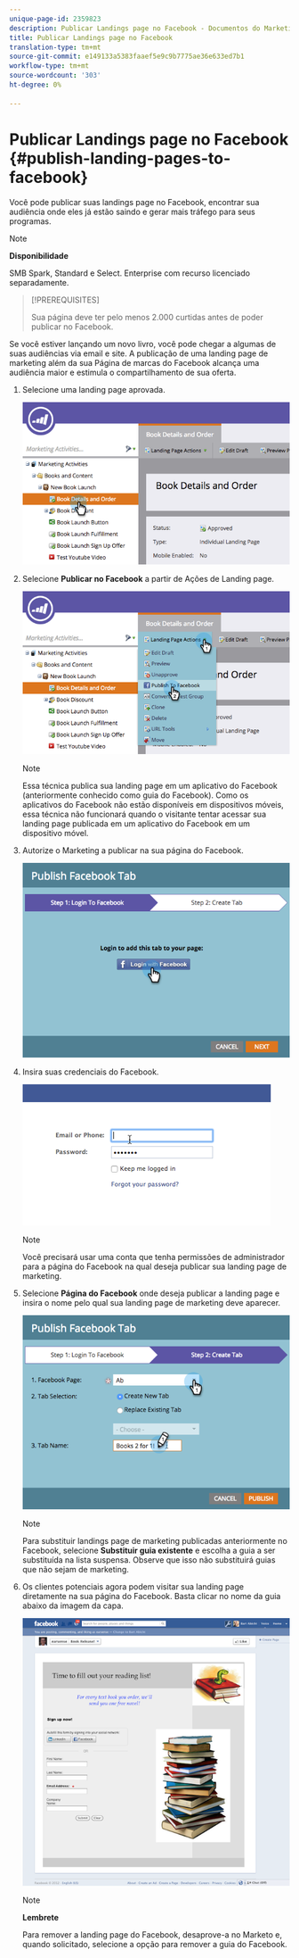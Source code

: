 ```yaml
---
unique-page-id: 2359823
description: Publicar Landings page no Facebook - Documentos do Marketing - Documentação do produto
title: Publicar Landings page no Facebook
translation-type: tm+mt
source-git-commit: e149133a5383faaef5e9c9b7775ae36e633ed7b1
workflow-type: tm+mt
source-wordcount: '303'
ht-degree: 0%

---
```



# Publicar Landings page no Facebook {#publish-landing-pages-to-facebook}

Você pode publicar suas landings page no Facebook, encontrar sua audiência onde eles já estão saindo e gerar mais tráfego para seus programas.

>[!NOTE]
>
>**Disponibilidade**
>
>SMB Spark, Standard e Select. Enterprise com recurso licenciado separadamente.

>[!PREREQUISITES]
>
>Sua página deve ter pelo menos 2.000 curtidas antes de poder publicar no Facebook.

Se você estiver lançando um novo livro, você pode chegar a algumas de suas audiências via email e site. A publicação de uma landing page de marketing além da sua Página de marcas do Facebook alcança uma audiência maior e estimula o compartilhamento de sua oferta.

1. Selecione uma landing page aprovada.

   ![](assets/image2015-4-22-16-3a53-3a46.png)

1. Selecione **Publicar no Facebook** a partir de Ações de Landing page.

   ![](assets/image2015-4-22-16-3a54-3a55.png)

   >[!NOTE]
   >
   >Essa técnica publica sua landing page em um aplicativo do Facebook (anteriormente conhecido como guia do Facebook). Como os aplicativos do Facebook não estão disponíveis em dispositivos móveis, essa técnica não funcionará quando o visitante tentar acessar sua landing page publicada em um aplicativo do Facebook em um dispositivo móvel.

1. Autorize o Marketing a publicar na sua página do Facebook.

   ![](assets/image2015-4-22-18-3a27-3a14.png)

1. Insira suas credenciais do Facebook.

   ![](assets/image2015-4-22-18-3a29-3a57.png)

   >[!NOTE]
   >
   >Você precisará usar uma conta que tenha permissões de administrador para a página do Facebook na qual deseja publicar sua landing page de marketing.

1. Selecione **Página do Facebook** onde deseja publicar a landing page e insira o nome pelo qual sua landing page de marketing deve aparecer.

   ![](assets/image2015-4-22-18-3a31-3a39.png)

   >[!NOTE]
   >
   >Para substituir landings page de marketing publicadas anteriormente no Facebook, selecione **Substituir guia existente** e escolha a guia a ser substituída na lista suspensa. Observe que isso não substituirá guias que não sejam de marketing.

1. Os clientes potenciais agora podem visitar sua landing page diretamente na sua página do Facebook. Basta clicar no nome da guia abaixo da imagem da capa.

   ![](assets/image2015-4-22-18-3a42-3a15.png)

   >[!NOTE]
   >
   >**Lembrete**
   >
   >
   >Para remover a landing page do Facebook, desaprove-a no Marketo e, quando solicitado, selecione a opção para remover a guia do Facebook.

